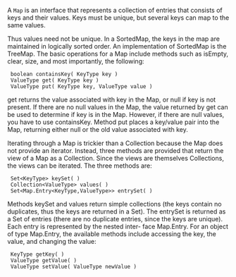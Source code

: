 A `Map` is an interface that represents a collection of entries that consists of keys and their values. Keys must be unique, but several keys can map to the same values. 

Thus values need not be unique. In a SortedMap, the keys in the map are maintained in logically sorted order. An implementation of SortedMap is the TreeMap. The basic operations for a Map include methods such as isEmpty, clear, size, and most importantly, the following:

     boolean containsKey( KeyType key )
     ValueType get( KeyType key )
     ValueType put( KeyType key, ValueType value )

get returns the value associated with key in the Map, or null if key is not present. If there are no null values in the Map, the value returned by get can be used to determine if key is in the Map. However, if there are null values, you have to use containsKey. Method put places a key/value pair into the Map, returning either null or the old value associated with key.

Iterating through a Map is trickier than a Collection because the Map does not provide an iterator. Instead, three methods are provided that return the view of a Map as a Collection. Since the views are themselves Collections, the views can be iterated. The three methods are:

     Set<KeyType> keySet( )
     Collection<ValueType> values( )
     Set<Map.Entry<KeyType,ValueType>> entrySet( )

Methods keySet and values return simple collections (the keys contain no duplicates, thus the keys are returned in a Set). The entrySet is returned as a Set of entries (there are no duplicate entries, since the keys are unique). Each entry is represented by the nested inter- face Map.Entry. For an object of type Map.Entry, the available methods include accessing the key, the value, and changing the value:

     KeyType getKey( )
     ValueType getValue( )
     ValueType setValue( ValueType newValue )